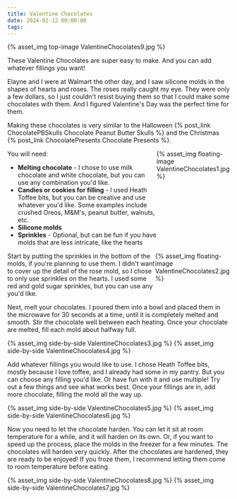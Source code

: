 ```yaml
---
title: Valentine Chocolates
date: 2024-02-12 00:00:00
tags:
---
```


{% asset_img top-image ValentineChocolates9.jpg %}
<div class="post-body">
These Valentine Chocolates are super easy to make. And you can add whatever fillings you want! 

<br>
<!--more-->

Elayne and I were at Walmart the other day, and I saw silicone molds in the shapes of hearts and roses. The roses really caught my eye. They were only a few dollars, so I just couldn't resist buying them so that I could make some chocolates with them. And I figured Valentine's Day was the perfect time for them. 

Making these chocolates is very similar to the Halloween {% post_link ChocolatePBSkulls Chocolate Peanut Butter Skulls %} and the Christmas {% post_link ChocolatePresents Chocolate Presents %}. 

<div style="display:flex;">
<div>
You will need: 
<ul class="post-body;">
    <li><b>Melting chocolate</b> - I chose to use milk chocolate and white chocolate, but you can use any combination you'd like.</li>
    <li><b>Candies or cookies for filling</b> - I used Heath Toffee bits, but you can be creative and use whatever you'd like. Some examples include crushed Oreos, M&M's, peanut butter, walnuts, etc.</li>
    <li><b>Silicone molds</b></li>
    <li><b>Sprinkles</b> - Optional, but can be fun if you have molds that are less intricate, like the hearts</li>
</ul>
</div>
<div>
    {% asset_img floating-image ValentineChocolates1.jpg %}
</div>
</div>

<div style="display:flex;">
Start by putting the sprinkles in the bottom of the molds, if you're planning to use them. I didn't want to cover up the detail of the rose mold, so I chose to only use sprinkles on the hearts. I used some red and gold sugar sprinkles, but you can use any you'd like. 
<div>
    {% asset_img floating-image ValentineChocolates2.jpg %}
</div>
</div>

Next, melt your chocolates. I poured them into a bowl and placed them in the microwave for 30 seconds at a time, until it is completely melted and smooth. Stir the chocolate well between each heating. Once your chocolate are melted, fill each mold about halfway full. 
<div style="display:flex;">
    {% asset_img side-by-side ValentineChocolates3.jpg %}
    {% asset_img side-by-side ValentineChocolates4.jpg %}
</div>

Add whatever fillings you would like to use. I chose Heath Toffee bits, mostly because I love toffee, and I already had some in my pantry. But you can choose any filling you'd like. Or have fun with it and use multiple! Try out a few things and see what works best. 
Once your fillings are in, add more chocolate, filling the mold all the way up. 
<div style="display:flex;">
    {% asset_img side-by-side ValentineChocolates5.jpg %}
    {% asset_img side-by-side ValentineChocolates6.jpg %}
</div>

Now you need to let the chocolate harden. You can let it sit at room temperature for a while, and it will harden on its own. Or, if you want to speed up the process, place the molds in the freezer for a few minutes. The chocolates will harden very quickly. 
After the chocolates are hardened, they are ready to be enjoyed! If you froze them, I recommend letting them come to room temperature before eating. 
<div style="display:flex;">
    {% asset_img side-by-side ValentineChocolates8.jpg %}
    {% asset_img side-by-side ValentineChocolates7.jpg %}
</div>

<br>
</div>

<br>
